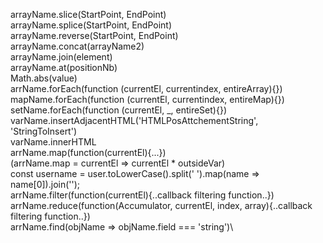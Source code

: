 arrayName.slice(StartPoint, EndPoint)\
arrayName.splice(StartPoint, EndPoint)\
arrayName.reverse(StartPoint, EndPoint)\
arrayName.concat(arrayName2)\
arrayName.join(element)\
arrayName.at(positionNb)\
Math.abs(value)\
arrName.forEach(function (currentEl, currentindex, entireArray){})\
mapName.forEach(function (currentEl, currentindex, entireMap){})\
setName.forEach(function (currentEl, \_, entireSet){})\
varName.insertAdjacentHTML('HTMLPosAttchementString', 'StringToInsert')\
varName.innerHTML\
arrName.map(function(currentEl){...})\
(arrName.map = currentEl => currentEl \* outsideVar)\
const username = user.toLowerCase().split(' ').map(name => name[0]).join('');\
arrName.filter(function(currentEl){..callback filtering function..})\
arrName.reduce(function(Accumulator, currentEl, index, array){..callback filtering function..})\
arrName.find(objName => objName.field === 'string')\
